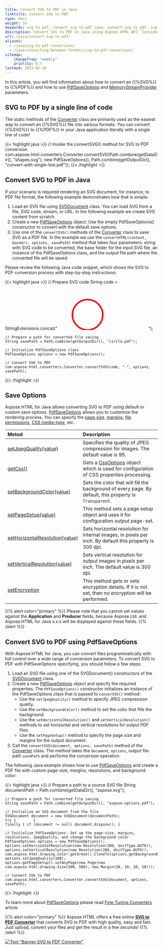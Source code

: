 ```yaml
---
title: Convert SVG to PDF in Java
linktitle: Convert SVG to PDF
type: docs
weight: 10
keywords: svg to pdf, convert svg to pdf java, convert svg to pdf, svg to pdf conversion, svg to pdf converter, save options, java code
description: Convert SVG to PDF in Java using Aspose.HTML API. Consider various SVG to PDF conversion scenarios in Java code.
url: /java/convert-svg-to-pdf/
aliases: 
  - /java/svg-to-pdf-conversion/
  - /java/converting-between-formats/svg-to-pdf-conversion/
sitemap:
    changefreq: "weekly"
    priority: 0.7
lastmod: 2023-02-28
---
```


<link href="./../style.css" rel="stylesheet" type="text/css" />

In this article, you will find information about how to convert an {{%SVG%}} to {{%PDF%}} and how to use [PdfSaveOptions](https://reference.aspose.com/html/java/com.aspose.html.saving/pdfsaveoptions) and [MemoryStreamProvider](https://reference.aspose.com/html/java/com.aspose.html/package-frame) parameters.

## **SVG to PDF by a single line of code**

The static methods of the [Converter](https://reference.aspose.com/html/java/com.aspose.html.converters/converter) class are primarily used as the easiest way to convert an {{%SVG%}} file into various formats. You can convert {{%SVG%}} to {{%PDF%}} in your Java application literally with a single line of code!

{{< highlight java >}}
    // Invoke the convertSVG() method for SVG to PDF conversion          
    com.aspose.html.converters.Converter.convertSVG(Path.combine(getDataDir(), "shapes.svg"), new PdfSaveOptions(), Path.combine(getOutputDir(), "convert-with-single-line.pdf"));
{{< /highlight >}}

## **Convert SVG to PDF in Java**

If your scenario is required rendering an SVG document, for instance, to PDF file format, the following example demonstrates how that is simple:

1. Load an SVG file using [SVGDocument](https://reference.aspose.com/html/java/com.aspose.html.dom.svg/SVGDocument) class. You can load SVG from a file, SVG code, stream, or URL. In the following example we create SVG content from scratch. 
1. Create a new [PdfSaveOptions](https://reference.aspose.com/html/java/com.aspose.html.saving/PdfSaveOptions) object. Use the empty PdfSaveOptions() constructor to convert with the default save options.
1. Use one of the `сonvertSVG()` methods of the [Converter](https://reference.aspose.com/html/java/com.aspose.html.converters/Converter) class to save SVG as a PDF file. In the example we use the `convertHTML(content, baseUri, options, savePath)` method that takes four parameters: string with SVG code to be converted, the base folder for the input SVG file, an instance of the PdfSaveOptions class, and the output file path where the converted file will be saved.

Please review the following Java code snippet, which shows the SVG to PDF conversion process with step-by-step instructions:

{{< highlight java >}}
    // Prepare SVG code
    String code = StringExtensions.concat("<svg xmlns='http://www.w3.org/2000/svg'>",
                "<circle cx ='100' cy ='100' r ='50' fill='none' stroke='red' stroke-width='5' />", 
                "</svg>");

    // Prepare a path for converted file saving 
    String savePath = Path.combine(getOutputDir(), "circle.pdf");
       
    // Initialize PdfSaveOptions class
    PdfSaveOptions options = new PdfSaveOptions();

    // Convert SVG to PDF
    com.aspose.html.converters.Converter.convertSVG(code, ".", options, savePath);
{{< /highlight >}}

## **Save Options**

Aspose.HTML for Java allows converting SVG to PDF using default or custom save options. [PdfSaveOptions](https://reference.aspose.com/html/java/com.aspose.html.saving/pdfsaveoptions) allows you to customize the rendering process. You can specify the [page size,](https://reference.aspose.com/html/java/com.aspose.html.rendering/RenderingOptions#getPageSetup--) [margins,](https://reference.aspose.com/html/java/com.aspose.html.drawing/Page#getMargin--) [file permissions,](https://reference.aspose.com/html/java/com.aspose.html.rendering.pdf.encryption/pdfencryptioninfo) [CSS media-type,](https://reference.aspose.com/html/java/com.aspose.html.rendering/MediaType) etc.

| Metod                                                     | Description                                                  |
| :----------------------------------------------------------- | :----------------------------------------------------------- |
| [setJpegQuality(value)](https://reference.aspose.com/html/java/com.aspose.html.rendering.pdf/PdfRenderingOptions#setJpegQuality--) | Specifies the quality of JPEG compression for images. The default value is 95. |
| [getCss()](https://reference.aspose.com/html/java/com.aspose.html.rendering/RenderingOptions#getCss--) | Gets a [CssOptions](https://reference.aspose.com/html/java/com.aspose.html.rendering/CssOptions) object which is used for configuration of CSS properties processing. |
| [setBackgroundColor(value)](https://reference.aspose.com/html/java/com.aspose.html.rendering/RenderingOptions#setBackgroundColor-com.aspose.ms.System.Drawing.Color-) | Sets the color that will fill the background of every page. By default, this property is `Transparent`. |
| [setPageSetup(value)](https://reference.aspose.com/html/java/com.aspose.html.rendering/RenderingOptions#setPageSetup-com.aspose.rendering.PageSetup-) | This method sets a page setup object and uses it for configuration output page-set. |
| [setHorizontalResolution(value)](https://reference.aspose.com/html/java/com.aspose.html.rendering/RenderingOptions#setHorizontalResolution-com.aspose.drawing.Resolution-) | Sets horizontal resolution for internal images, in pixels per inch. By default this property is 300 dpi.|
| [setVerticalResolution(value)](https://reference.aspose.com/html/java/com.aspose.html.rendering/RenderingOptions#setVerticalResolution-com.aspose.drawing.Resolution-) | Sets vertical resolution for output images in pixels per inch. The default value is 300 dpi. |
| [setEncryption](https://reference.aspose.com/html/java/com.aspose.html.rendering.pdf/PdfRenderingOptions#setEncryption-com.aspose.rendering.pdf.encryption.PdfEncryptionInfo-) | This method gets or sets encryption details. If it is not set, then no encryption will be performed. |

{{% alert color="primary" %}}
Please note that you cannot set values against the **Application** and **Producer** fields, because Aspose Ltd. and Aspose.HTML for Java x.x.x will be displayed against these fields.
{{% /alert %}}

## **Convert SVG to PDF using PdfSaveOptions**

With Aspose.HTML for Java, you can convert files programmatically with full control over a wide range of conversion parameters. To convert SVG to PDF with PdfSaveOptions specifying, you should follow a few steps:

1. Load an SVG file using one of the SVGDocument() constructors of the  [SVGDocument](https://reference.aspose.com/html/java/com.aspose.html.dom.svg/SVGDocument) class. 
1. Create a new [PdfSaveOptions](https://reference.aspose.com/html/java/com.aspose.html.saving/pdfsaveoptions) object and specify the required properties. The `PdfSaveOptions()` constructor initializes an instance of the PdfSaveOptions class that is passed to `converSVG()` method:
    - Use the `setJpegQuality()` method to specify JPEG compression quality.
    - Use the `setBackgroundColor()` method to set the color that fills the background.
    - Use the `setHorizontalResolution()` and `setVerticalResolution()` methods to set horizontal and vertical resolutions for output PDF files.
    - Use the `setPageSetup()` method to specify the page size and margins for the output document.
1. Call the `сonvertSVG(document, options, savePath)` method of the [Converter](https://reference.aspose.com/html/java/com.aspose.html.converters/converter) class. The method takes the `document`, `options`, output file path `savePath` and performs the conversion operation.

The following Java example shows how to use [PdfSaveOptions](https://reference.aspose.com/html/java/com.aspose.html.saving/pdfsaveoptions) and create a PDF file with custom page-size, margins, resolutions, and background color:

{{< highlight java >}}
    // Prepare a path to a source SVG file
    String documentPath = Path.combine(getDataDir(), "aspose.svg");

    // Prepare a path for converted file saving 
    String savePath = Path.combine(getOutputDir(), "aspose-options.pdf");

    // Initialize an SVG document from the file
    SVGDocument document = new SVGDocument(documentPath);
    try {        }
    finally { if (document != null) document.dispose(); }

    // Initialize PdfSaveOptions. Set up the page-size, margins, resolutions, JpegQuality, and change the background color
    PdfSaveOptions options = new PdfSaveOptions();
    options.setHorizontalResolution(new Resolution(200, UnitType.AUTO));
    options.setVerticalResolution(new Resolution(200, UnitType.AUTO));
    com.aspose.html.drawing.Color.getGreen().CloneTo(options.getBackgroundColor());
    options.setJpegQuality(100);
    options.getPageSetup().setAnyPage(new Page(new com.aspose.html.drawing.Size(500, 500), new Margin(30, 10, 10, 10)));

    // Convert SVG to PDF
    com.aspose.html.converters.Converter.convertSVG(document, options, savePath);
{{< /highlight >}}

To learn more about [PdfSaveOptions](https://reference.aspose.com/html/java/com.aspose.html.saving/pdfsaveoptions) please read [Fine-Tuning Converters](/html/java/converting-between-formats/fine-tuning-converters/) article.

<!--## **Output Stream Providers**

To save files in remote storage, such as a cloud or database, you can implement the [MemoryStreamProvider](https://reference.aspose.com/html/java/com.aspose.html/package-frame) interface.  This interface allows you to manually control the file creation process by creating a stream at the beginning of the document or page (depending on the output format) and releasing the early created stream after rendering it.

{{% alert color="primary" %}} 
Aspose.HTML for Java provides various types of output formats for rendering operations. Some of these formats produce a single output file (for instance PDF, {{%XPS%}}), others create multiple files (Image formats JPG, PNG, etc.).
{{% /alert %}} 

The following example demonstrates how to implement and use a custom *MemoryStreamProvider* in your Java application:

{{< highlight java >}}

{{< /highlight >}}

{{< highlight java >}}

{{< /highlight >}}-->

{{% alert color="primary" %}}
Aspose.HTML offers a free online [**SVG to PDF Converter**](https://products.aspose.app/svg/conversion/svg-to-pdf) that converts SVG to PDF with high quality, easy and fast. Just upload, convert your files and get the result in a few seconds!
{{% /alert %}}

<a href="https://products.aspose.app/svg/conversion/svg-to-pdf" target="_blank">![Text "Banner SVG to PDF Converter"](./../../../svg-to-pdf.png#center)</a>